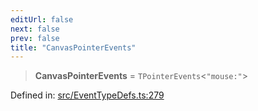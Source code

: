 ```yaml
---
editUrl: false
next: false
prev: false
title: "CanvasPointerEvents"
---
```


> **CanvasPointerEvents** = `TPointerEvents`\<`"mouse:"`\>

Defined in: [src/EventTypeDefs.ts:279](https://github.com/fabricjs/fabric.js/blob/8206f10a405480a7ba988ff6cfdde6412c1f13f8/src/EventTypeDefs.ts#L279)

